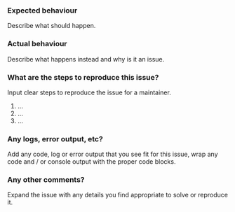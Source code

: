 ### Expected behaviour

Describe what should happen.

### Actual behaviour

Describe what happens instead and why is it an issue.

### What are the steps to reproduce this issue?

Input clear steps to reproduce the issue for a maintainer.

1. ...
2. ...
3. ...

### Any logs, error output, etc?

Add any code, log or error output that you see fit for this issue, wrap any code
and / or console output with the proper code blocks.

### Any other comments?

Expand the issue with any details you find appropriate to solve or reproduce it.

<!--
    Issue template based on the following templates:
    * https://raw.githubusercontent.com/theos/theos/master/.github/ISSUE_TEMPLATE.md
    * https://raw.githubusercontent.com/EddyVerbruggen/Toast-PhoneGap-Plugin/master/issue_template.md
-->

